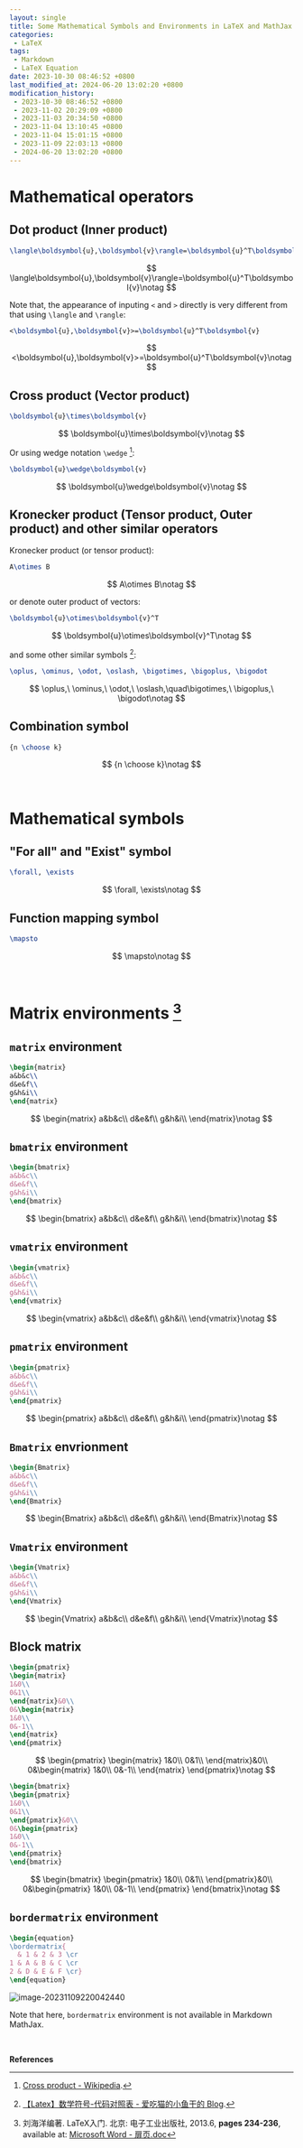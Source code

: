 ```yaml
---
layout: single
title: Some Mathematical Symbols and Environments in LaTeX and MathJax
categories:
 - LaTeX
tags:
 - Markdown
 - LaTeX Equation
date: 2023-10-30 08:46:52 +0800
last_modified_at: 2024-06-20 13:02:20 +0800
modification_history:
 - 2023-10-30 08:46:52 +0800
 - 2023-11-02 20:29:09 +0800
 - 2023-11-03 20:34:50 +0800
 - 2023-11-04 13:10:45 +0800
 - 2023-11-04 15:01:15 +0800
 - 2023-11-09 22:03:13 +0800
 - 2024-06-20 13:02:20 +0800
---
```


# Mathematical operators

## Dot product (Inner product)

```latex
\langle\boldsymbol{u},\boldsymbol{v}\rangle=\boldsymbol{u}^T\boldsymbol{v}
```

$$
\langle\boldsymbol{u},\boldsymbol{v}\rangle=\boldsymbol{u}^T\boldsymbol{v}\notag
$$

Note that, the appearance of inputing `<` and `>` directly is very different from that using `\langle` and `\rangle`:

```latex
<\boldsymbol{u},\boldsymbol{v}>=\boldsymbol{u}^T\boldsymbol{v}
```

$$
<\boldsymbol{u},\boldsymbol{v}>=\boldsymbol{u}^T\boldsymbol{v}\notag
$$

## Cross product (Vector product)

```latex
\boldsymbol{u}\times\boldsymbol{v}
```

$$
\boldsymbol{u}\times\boldsymbol{v}\notag
$$

Or using wedge notation `\wedge` [^1]:

```latex
\boldsymbol{u}\wedge\boldsymbol{v}
```

$$
\boldsymbol{u}\wedge\boldsymbol{v}\notag
$$

## Kronecker product (Tensor product, Outer product) and other similar operators

Kronecker product (or tensor product): 

```latex
A\otimes B
```


$$
A\otimes B\notag
$$

or denote outer product of vectors:

```latex
\boldsymbol{u}\otimes\boldsymbol{v}^T
```

$$
\boldsymbol{u}\otimes\boldsymbol{v}^T\notag
$$


and some other similar symbols [^2]:

```latex
\oplus, \ominus, \odot, \oslash, \bigotimes, \bigoplus, \bigodot
```

$$
\oplus,\ \ominus,\ \odot,\ \oslash,\quad\bigotimes,\ \bigoplus,\ \bigodot\notag
$$

## Combination symbol

```latex
{n \choose k}
```

$$
{n \choose k}\notag
$$

<br>

# Mathematical symbols

## "For all" and "Exist" symbol

```latex
\forall, \exists
```

$$
\forall, \exists\notag
$$

## Function mapping symbol

```latex
\mapsto
```

$$
\mapsto\notag
$$

<br>

# Matrix environments [^3]

## `matrix` environment

```latex
\begin{matrix}
a&b&c\\
d&e&f\\
g&h&i\\
\end{matrix}
```

$$
\begin{matrix}
a&b&c\\
d&e&f\\
g&h&i\\
\end{matrix}\notag
$$

## `bmatrix` environment

```latex
\begin{bmatrix}
a&b&c\\
d&e&f\\
g&h&i\\
\end{bmatrix}
```

$$
\begin{bmatrix}
a&b&c\\
d&e&f\\
g&h&i\\
\end{bmatrix}\notag
$$

## `vmatrix` environment

```latex
\begin{vmatrix}
a&b&c\\
d&e&f\\
g&h&i\\
\end{vmatrix}
```

$$
\begin{vmatrix}
a&b&c\\
d&e&f\\
g&h&i\\
\end{vmatrix}\notag
$$

## `pmatrix` environment

```latex
\begin{pmatrix}
a&b&c\\
d&e&f\\
g&h&i\\
\end{pmatrix}
```

$$
\begin{pmatrix}
a&b&c\\
d&e&f\\
g&h&i\\
\end{pmatrix}\notag
$$

## `Bmatrix` envrionment

```latex
\begin{Bmatrix}
a&b&c\\
d&e&f\\
g&h&i\\
\end{Bmatrix}
```

$$
\begin{Bmatrix}
a&b&c\\
d&e&f\\
g&h&i\\
\end{Bmatrix}\notag
$$

## `Vmatrix` environment

```latex
\begin{Vmatrix}
a&b&c\\
d&e&f\\
g&h&i\\
\end{Vmatrix}
```

$$
\begin{Vmatrix}
a&b&c\\
d&e&f\\
g&h&i\\
\end{Vmatrix}\notag
$$

## Block matrix

```latex
\begin{pmatrix}
\begin{matrix}
1&0\\
0&1\\
\end{matrix}&0\\
0&\begin{matrix}
1&0\\
0&-1\\
\end{matrix}
\end{pmatrix}
```

$$
\begin{pmatrix}
\begin{matrix}
1&0\\
0&1\\
\end{matrix}&0\\
0&\begin{matrix}
1&0\\
0&-1\\
\end{matrix}
\end{pmatrix}\notag
$$

```latex
\begin{bmatrix}
\begin{pmatrix}
1&0\\
0&1\\
\end{pmatrix}&0\\
0&\begin{pmatrix}
1&0\\
0&-1\\
\end{pmatrix}
\end{bmatrix}
```

$$
\begin{bmatrix}
\begin{pmatrix}
1&0\\
0&1\\
\end{pmatrix}&0\\
0&\begin{pmatrix}
1&0\\
0&-1\\
\end{pmatrix}
\end{bmatrix}\notag
$$

## `bordermatrix` environment

```latex
\begin{equation}
\bordermatrix{
  & 1 & 2 & 3 \cr
1 & A & B & C \cr
2 & D & E & F \cr} 
\end{equation}
```

![image-20231109220042440](https://raw.githubusercontent.com/HelloWorld-1017/blog-images/main/imgs/202311092202616.png)

Note that here, `bordermatrix` environment is not available in Markdown MathJax.

<br>

**References**

[^1]: [Cross product - Wikipedia](https://en.wikipedia.org/wiki/Cross_product).
[^2]: [【Latex】数学符号-代码对照表 - 爱吃猫的小鱼干的 Blog](https://su-lemon.gitee.io/post/73a19565.html).
[^3]: 刘海洋编著. LaTeX入门. 北京: 电子工业出版社, 2013.6, **pages 234-236**, available at: [Microsoft Word - 扉页.doc](https://yun.weicheng.men/Book/LaTeX%E5%85%A5%E9%97%A8.pdf) 